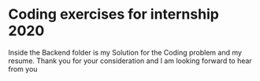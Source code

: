 # Coding exercises for internship 2020

Inside the Backend folder is my Solution for the Coding problem and my resume. 
Thank you for your consideration and I am looking forward to hear from you
